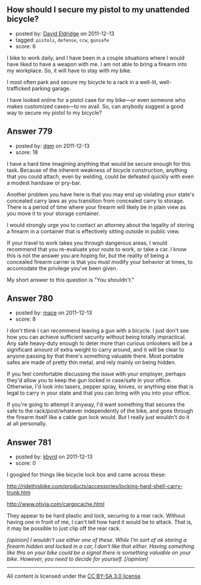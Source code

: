 ## How should I secure my pistol to my unattended bicycle?

- posted by: [David Eldridge](https://stackexchange.com/users/-1/303-david-eldridge) on 2011-12-13
- tagged: `pistols`, `defense`, `ccw`, `gunsafe`
- score: 6

<p>I bike to work daily, and I have been in a couple situations where I would have liked to have a weapon with me. I am not able to bring a firearm into my workplace. So, it will have to stay with my bike.</p>

<p>I most often park and secure my bicycle to a rack in a well-lit, well-trafficked parking garage.</p>

<p>I have looked online for a pistol case for my bike&mdash;or even someone who makes customized cases&mdash;to no avail. So, can anybody suggest a good way to secure my pistol to my bicycle?</p>



## Answer 779

- posted by: [dgm](https://stackexchange.com/users/-1/78-dgm) on 2011-12-13
- score: 18

<p>I have a hard time imagining anything that would be secure enough for this task. Because of the inherent weakness of bicycle construction, anything that you could attach, even by welding, could be defeated quickly with even a modest handsaw or pry-bar. </p>

<p>Another problem you have here is that you may end up violating your state's concealed carry laws as you transition from concealed carry to storage. There is a period of time where your firearm will likely be in plain view as you move it to your storage container.</p>

<p>I would strongly urge you to contact an attorney about the legality of storing a firearm in a container that is effectively sitting outside in public view.</p>

<p>If your travel to work takes you through dangerous areas, I would recommend that you re-evaluate your route to work, or take a car. I know this is not the answer you are hoping for, but the reality of being a concealed firearm carrier is that you must modify your behavior at times, to accomodate the privilege you've been given.</p>

<p>My short answer to this question is "You shouldn't."</p>



## Answer 780

- posted by: [mace](https://stackexchange.com/users/-1/163-mace) on 2011-12-13
- score: 8

<p>I don't think I can recommend leaving a gun with a bicycle. I just don't see how you can achieve sufficient security without being totally impractical. Any safe heavy-duty enough to deter more than curious onlookers will be a significant amount of extra weight to carry around, and it will be clear to anyone passing by that there's something valuable there. Most portable safes are made of pretty thin metal, and rely mainly on being hidden.</p>

<p>If you feel comfortable discussing the issue with your employer, perhaps they'd allow you to keep the gun locked in case/safe in your office.  Otherwise, I'd look into tasers, pepper spray, knives, or anything else that is legal to carry in your state and that you can bring with you into your office. </p>

<p>If you're going to attempt it anyway, I'd want something that secures the safe to the rack/post/whatever independently of the bike, and goes through the firearm itself like a cable gun lock would. But I really just wouldn't do it at all personally.</p>



## Answer 781

- posted by: [kbyrd](https://stackexchange.com/users/-1/37-kbyrd) on 2011-12-13
- score: 0

<p>I googled for things like bicycle lock box and came across these: </p>

<p><a href="http://ridethisbike.com/products/accessories/locking-hard-shell-carry-trunk.htm" rel="nofollow">http://ridethisbike.com/products/accessories/locking-hard-shell-carry-trunk.htm</a></p>

<p><a href="http://www.otivia.com/cargocache.html" rel="nofollow">http://www.otivia.com/cargocache.html</a></p>

<p>They appear to be  hard plastic and lock, securing to a rear rack. Without having one in front of me, I can't tell how hard it would be to attack. That is, it may be possible to just clip off the rear rack.</p>

<p><em>[opinion] I wouldn't use either one of these. While I'm sort of ok storing a firearm hidden and locked in a car, I don't like that either. Having something like this on your bike could be a signal there is something valuable on your bike. However, you need to decide for yourself. [/opinion]</em></p>




---

All content is licensed under the [CC BY-SA 3.0 license](https://creativecommons.org/licenses/by-sa/3.0/).
